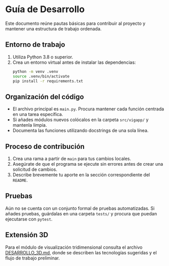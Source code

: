 # Guía de Desarrollo

Este documento reúne pautas básicas para contribuir al proyecto y mantener una estructura de trabajo ordenada.

## Entorno de trabajo

1. Utiliza Python 3.8 o superior.
2. Crea un entorno virtual antes de instalar las dependencias:
   ```bash
   python -m venv .venv
   source .venv/bin/activate
   pip install -r requirements.txt
   ```

## Organización del código

- El archivo principal es `main.py`. Procura mantener cada función centrada en una tarea específica.
- Si añades módulos nuevos colócalos en la carpeta `src/vigapp/` y mantenla limpia.
- Documenta las funciones utilizando docstrings de una sola línea.

## Proceso de contribución

1. Crea una rama a partir de `main` para tus cambios locales.
2. Asegúrate de que el programa se ejecute sin errores antes de crear una solicitud de cambios.
3. Describe brevemente tu aporte en la sección correspondiente del `README`.

## Pruebas

Aún no se cuenta con un conjunto formal de pruebas automatizadas. Si añades pruebas, guárdalas en una carpeta `tests/` y procura que puedan ejecutarse con `pytest`.

## Extensión 3D

Para el módulo de visualización tridimensional consulta el archivo
[DESARROLLO_3D.md](DESARROLLO_3D.md), donde se describen las tecnologías
sugeridas y el flujo de trabajo preliminar.


